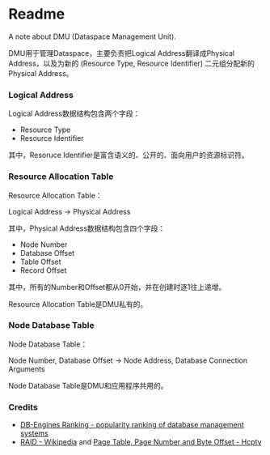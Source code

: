 # Readme
A note about DMU (Dataspace Management Unit).

DMU用于管理Dataspace，主要负责把Logical Address翻译成Physical Address，以及为新的 (Resource Type, Resource Identifier) 二元组分配新的Physical Address。

### Logical Address

Logical Address数据结构包含两个字段：
- Resource Type
- Resource Identifier

其中，Resoruce Identifier是富含语义的、公开的、面向用户的资源标识符。

### Resource Allocation Table

Resource Allocation Table：

Logical Address -> Physical Address

其中，Physical Address数据结构包含四个字段：
- Node Number
- Database Offset
- Table Offset
- Record Offset

其中，所有的Number和Offset都从0开始，并在创建时逐1往上递增。

Resource Allocation Table是DMU私有的。

### Node Database Table

Node Database Table：

Node Number, Database Offset -> Node Address, Database Connection Arguments

Node Database Table是DMU和应用程序共用的。

### Credits
- [DB-Engines Ranking - popularity ranking of database management systems](https://db-engines.com/en/ranking)
- [RAID - Wikipedia](https://en.wikipedia.org/wiki/RAID) and [Page Table, Page Number and Byte Offset - Hcpty](https://github.com/hcpty/page-table-page-number-and-byte-offset)
